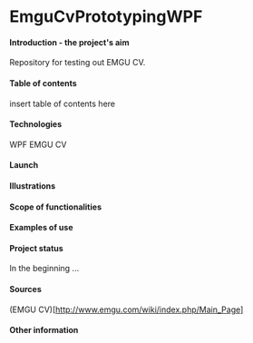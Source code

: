 # EmguCvPrototypingWPF

#### Introduction - the project's aim
Repository for testing out EMGU CV. 

#### Table of contents
insert table of contents here



#### Technologies
WPF
EMGU CV

#### Launch



#### Illustrations


#### Scope of functionalities 


#### Examples of use


#### Project status 
In the beginning ...

#### Sources
(EMGU CV)[http://www.emgu.com/wiki/index.php/Main_Page]


#### Other information